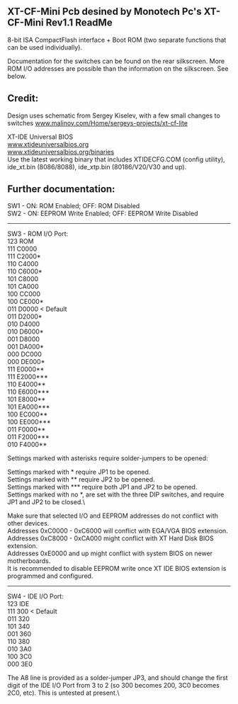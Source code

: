 XT-CF-Mini Pcb desined by Monotech Pc's
XT-CF-Mini Rev1.1 ReadMe
----------------------------

8-bit ISA CompactFlash interface + Boot ROM (two separate functions that can be used individually).

Documentation for the switches can be found on the rear silkscreen. More ROM I/O addresses are possible than the information on the silkscreen. See below.

Credit:
-------
Design uses schematic from Sergey Kiselev, with a few small changes to switches
www.malinov.com/Home/sergeys-projects/xt-cf-lite

XT-IDE Universal BIOS\
www.xtideuniversalbios.org  
www.xtideuniversalbios.org/binaries  
Use the latest working binary that includes XTIDECFG.COM (config utility), ide_xt.bin (8086/8088), ide_xtp.bin (80186/V20/V30 and up).




Further documentation:
----------------------

SW1 - ON: ROM Enabled; OFF: ROM Disabled\
SW2 - ON: EEPROM Write Enabled; OFF: EEPROM Write Disabled

---

SW3 - ROM I/O Port:  
123 ROM  
111 C0000  
111 C2000*  
110 C4000  
110 C6000*  
101 C8000  
101 CA000  
100 CC000  
100 CE000*  
011 D0000 < Default  
011 D2000*  
010 D4000  
010 D6000*  
001 D8000  
001 DA000*  
000 DC000  
000 DE000*  
111 E0000**  
111 E2000***  
110 E4000**  
110 E6000***  
101 E8000**  
101 EA000***  
100 EC000**  
100 EE000***  
011 F0000**  
011 F2000***  
010 F4000**  

Settings marked with asterisks require solder-jumpers to be opened:

Settings marked with * require JP1 to be opened.\
Settings marked with ** require JP2 to be opened.\
Settings marked with *** require both JP1 and JP2 to be opened.\
Settings marked with no *, are set with the three DIP switches, and require JP1 and JP2 to be closed.\

Make sure that selected I/O and EEPROM addresses do not conflict with other devices.\
Addresses 0xC0000 - 0xC6000 will conflict with EGA/VGA BIOS extension.\
Addresses 0xC8000 - 0xCA000 might conflict with XT Hard Disk BIOS extension.\
Addresses 0xE0000 and up might conflict with system BIOS on newer motherboards.\
It is recommended to disable EEPROM write once XT IDE BIOS extension is programmed and configured.

---

SW4 - IDE I/O Port:  
123 IDE  
111 300 < Default  
011 320  
101 340  
001 360  
110 380  
010 3A0  
100 3C0  
000 3E0  

The A8 line is provided as a solder-jumper JP3, and should change the first digit of the IDE I/O Port from 3 to 2 (so 300 becomes 200, 3C0 becomes 2C0, etc). This is untested at present.\
